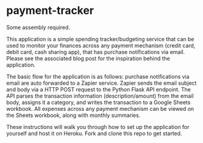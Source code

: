 # payment-tracker
Some assembly required.

This application is a simple spending tracker/budgeting service that can be used to monitor your finances across any payment mechanism (credit card, debit card, cash sharing app), that has purchase notifications via email. Please see the associated blog post for the inspiration behind the application.

The basic flow for the application is as follows: purchase notifications via email are auto forwarded to a Zapier service. Zapier sends the email subject and body via a HTTP POST request to the Python Flask API endpoint. The API parses the transaction information (description/amount) from the email body, assigns it a category, and writes the transaction to a Google Sheets workbook. All expenses across any payment mechanism can be viewed on the Sheets workbook, along with monthly summaries.

These instructions will walk you through how to set up the application for yourself and host it on Heroku. Fork and clone this repo to get started.

